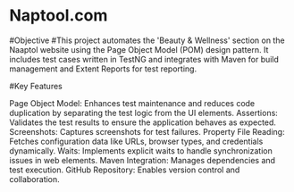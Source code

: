 # Naptool.com



#Objective
#This project automates the 'Beauty & Wellness' section on the Naaptol website using the Page Object Model (POM) design pattern. It includes test cases written in TestNG and integrates with Maven for build management and Extent Reports for test reporting.

#Key Features

Page Object Model: Enhances test maintenance and reduces code duplication by separating the test logic from the UI elements.
Assertions: Validates the test results to ensure the application behaves as expected.
Screenshots: Captures screenshots for test failures.
Property File Reading: Fetches configuration data like URLs, browser types, and credentials dynamically.
Waits: Implements explicit waits to handle synchronization issues in web elements.
Maven Integration: Manages dependencies and test execution.
GitHub Repository: Enables version control and collaboration.
